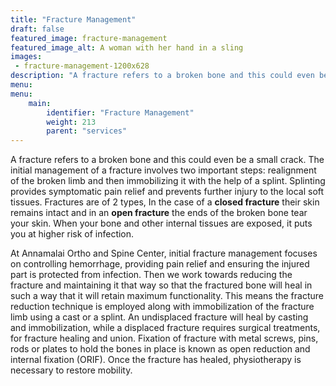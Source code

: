 ```yaml
---
title: "Fracture Management"
draft: false
featured_image: fracture-management
featured_image_alt: A woman with her hand in a sling
images:
 - fracture-management-1200x628
description: "A fracture refers to a broken bone and this could even be a small crack. The initial management of a fracture involves two important steps: realignment of the broken limb and then immobilizing it with the help of a splint. Splinting provides symptomatic pain relief and prevents further injury to the local soft tissues."
menu:
menu:
    main:
        identifier: "Fracture Management"
        weight: 213
        parent: "services"
---
```

A fracture refers to a broken bone and this could even be a small crack. The initial management of a fracture involves two important steps: realignment of the broken limb and then immobilizing it with the help of a splint. Splinting provides symptomatic pain relief and prevents further injury to the local soft tissues. <!--more--> Fractures are of 2 types, In the case of a **closed fracture** their skin remains intact and in an **open fracture** the ends of the broken bone tear your skin. When your bone and other internal tissues are exposed, it puts you at higher risk of infection. 

At Annamalai Ortho and Spine Center, initial fracture management focuses on controlling hemorrhage, providing pain relief and ensuring the injured part is protected from infection. Then we work towards reducing the fracture and maintaining it that way so that the fractured bone will heal in such a way that it will retain maximum functionality. This means the fracture reduction technique is employed along with immobilization of the fracture limb using a cast or a splint. An undisplaced fracture will heal by casting and immobilization, while a displaced fracture requires surgical treatments, for fracture healing and union. Fixation of fracture with metal screws, pins, rods or plates to hold the bones in place is known as open reduction and internal fixation (ORIF). Once the fracture has healed, physiotherapy is necessary to restore mobility.